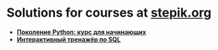 # Solutions for courses at [stepik.org](https://stepik.org)
* **[Поколение Python: курс для начинающих](https://stepik.org/course/58852/)**
* **[Интерактивный тренажёр по SQL](https://stepik.org/course/63054/)**
